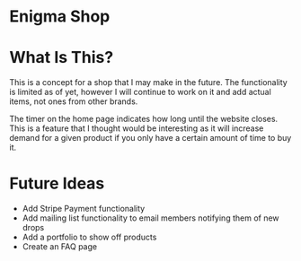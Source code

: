 # Enigma Shop

<h1>What Is This?</h1>
<p>This is a concept for a shop that I may make in the future. The functionality is limited as of yet, however I will continue to work on it and add actual items, not ones from other brands.</p>
<p>The timer on the home page indicates how long until the website closes. This is a feature that I thought would be interesting as it will increase demand for a given product if you only have a certain amount of time to buy it.</p>

<h1>Future Ideas</h1>
<ul>

  <li>Add Stripe Payment functionality</li>
  <li>Add mailing list functionality to email members notifying them of new drops</li>
  <li>Add a portfolio to show off products</li>
  <li>Create an FAQ page</li>

</ul>
